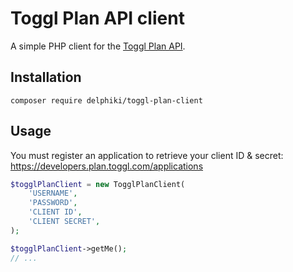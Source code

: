 # Toggl Plan API client

A simple PHP client for the [Toggl Plan API](https://developers.plan.toggl.com/api-v5.html).

## Installation

```shell
composer require delphiki/toggl-plan-client
```

## Usage

You must register an application to retrieve your client ID & secret: https://developers.plan.toggl.com/applications

```php
$togglPlanClient = new TogglPlanClient(
    'USERNAME',
    'PASSWORD',
    'CLIENT ID',
    'CLIENT SECRET',
);

$togglPlanClient->getMe();
// ...
```
